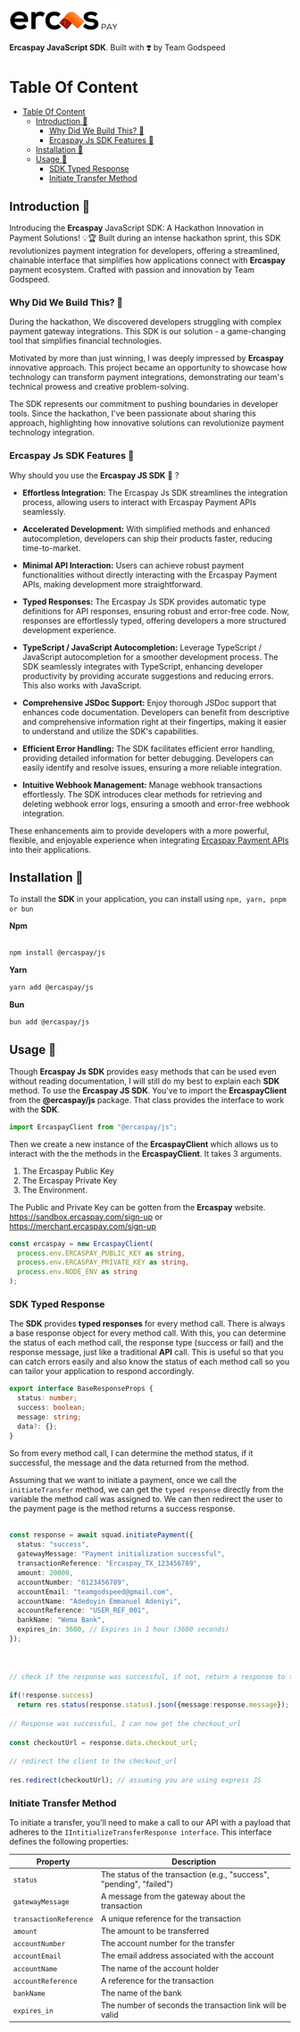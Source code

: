 <img src="./assets/ercaspay.png" alt="Ercaspay Logo" width="200" />


**Ercaspay JavaScript SDK**. Built with ❣️ by Team Godspeed

# Table Of Content


- [Table Of Content](#table-of-content)
  - [Introduction 🚀](#introduction-)
    - [Why Did We Build This? 🤔](#why-did-we-build-this-)
    - [Ercaspay Js SDK Features 🚀](#ercaspay-js-sdk-features-)
  - [Installation 💽](#installation-)
  - [Usage 🚦](#usage-)
    - [SDK Typed Response](#sdk-typed-response)
    - [Initiate Transfer Method](#initiate-transfer-method)


## Introduction 🚀

Introducing the **Ercaspay** JavaScript SDK: A Hackathon Innovation in Payment Solutions! 💡🏆
Built during an intense hackathon sprint, this SDK revolutionizes payment integration for developers, offering a streamlined, chainable interface that simplifies how applications connect with **Ercaspay** payment ecosystem. Crafted with passion and innovation by Team Godspeed.

### Why Did We Build This? 🤔

During the hackathon, We discovered developers struggling with complex payment gateway integrations. This SDK is our solution - a game-changing tool that simplifies financial technologies.

Motivated by more than just winning, I was deeply impressed by **Ercaspay**  innovative approach. This project became an opportunity to showcase how technology can transform payment integrations, demonstrating our team's technical prowess and creative problem-solving.

The SDK represents our commitment to pushing boundaries in developer tools. Since the hackathon, I've been passionate about sharing this approach, highlighting how innovative solutions can revolutionize payment technology integration.

### Ercaspay Js SDK Features 🚀

Why should you use the **Ercaspay JS SDK** 🤔 ?

- **Effortless Integration:** The Ercaspay Js SDK streamlines the integration process, allowing users to interact with Ercaspay Payment APIs seamlessly.

- **Accelerated Development:** With simplified methods and enhanced autocompletion, developers can ship their products faster, reducing time-to-market.

- **Minimal API Interaction:** Users can achieve robust payment functionalities without directly interacting with the Ercaspay Payment APIs, making development more straightforward.

- **Typed Responses:** The Ercaspay Js SDK provides automatic type definitions for API responses, ensuring robust and error-free code. Now, responses are effortlessly typed, offering developers a more structured development experience.

- **TypeScript / JavaScript Autocompletion:** Leverage TypeScript / JavaScript autocompletion for a smoother development process. The SDK seamlessly integrates with TypeScript, enhancing developer productivity by providing accurate suggestions and reducing errors. This also works with JavaScript.

- **Comprehensive JSDoc Support:** Enjoy thorough JSDoc support that enhances code documentation. Developers can benefit from descriptive and comprehensive information right at their fingertips, making it easier to understand and utilize the SDK's capabilities.

- **Efficient Error Handling:** The SDK facilitates efficient error handling, providing detailed information for better debugging. Developers can easily identify and resolve issues, ensuring a more reliable integration.

- **Intuitive Webhook Management:** Manage webhook transactions effortlessly. The SDK introduces clear methods for retrieving and deleting webhook error logs, ensuring a smooth and error-free webhook integration.

These enhancements aim to provide developers with a more powerful, flexible, and enjoyable experience when integrating [Ercaspay Payment APIs](https://ercaspay.com/) into their applications.

## Installation 💽

To install the **SDK** in your application, you can install using `npm, yarn, pnpm or bun`

**Npm**

```bash

npm install @ercaspay/js

```

**Yarn**

```bash
yarn add @ercaspay/js

```

**Bun**

```bash
bun add @ercaspay/js

```


## Usage 🚦

Though **Ercaspay Js SDK** provides easy methods that can be used even without reading documentation, I will still do my best to explain each **SDK** method. To use the **Ercaspay JS SDK**. You've to import the **ErcaspayClient** from the **@ercaspay/js** package. That class provides the interface to work with the **SDK**.

```typescript
import ErcaspayClient from "@ercaspay/js";
```

Then we create a new instance of the **ErcaspayClient** which allows us to interact with the the methods in the **ErcaspayClient**. It takes 3 arguments.

1. The Ercaspay Public Key
2. The Ercaspay Private Key
3. The Environment.

The Public and Private Key can be gotten from the **Ercaspay** website. <https://sandbox.ercaspay.com/sign-up> or <https://merchant.ercaspay.com/sign-up>

```typescript
const ercaspay = new ErcaspayClient(
  process.env.ERCASPAY_PUBLIC_KEY as string,
  process.env.ERCASPAY_PRIVATE_KEY as string,
  process.env.NODE_ENV as string
);
```

### SDK Typed Response

The **SDK** provides **typed responses** for every method call. There is always a base response object for every method call. With this, you can determine the status of each method call, the response type (success or fail)
and the response message, just like a traditional **API** call. This is useful so that you can catch errors easily and also know the status of each method call so you can tailor your application to respond accordingly.

```typescript
export interface BaseResponseProps {
  status: number;
  success: boolean;
  message: string;
  data?: {};
}
```


So from every method call, I can determine the method status, if it successful, the message and the data returned from the method.

Assuming that we want to initiate a payment, once we call the `initiateTransfer` method, we can get the `typed response` directly from the variable the method call was assigned to. We can then redirect the user to the payment page is the method returns a success response.


```typescript

const response = await squad.initiatePayment({
  status: "success",
  gatewayMessage: "Payment initialization successful",
  transactionReference: "Ercaspay_TX_123456789",
  amount: 20000,
  accountNumber: "0123456789",
  accountEmail: "teamgodspeed@gmail.com",
  accountName: "Adedoyin Emmanuel Adeniyi",
  accountReference: "USER_REF_001",
  bankName: "Wema Bank",
  expires_in: 3600, // Expires in 1 hour (3600 seconds)
});



// check if the response was successful, if not, return a response to the client.

if(!response.success)
  return res.status(response.status).json({message:response.message});

// Response was successful, I can now get the checkout_url

const checkoutUrl = response.data.checkout_url;

// redirect the client to the checkout_url

res.redirect(checkoutUrl); // assuming you are using express JS
```


### Initiate Transfer Method

To initiate a transfer, you'll need to make a call to our API with a payload that adheres to the `IIntitializeTransferResponse interface`. This interface defines the following properties:


| Property | Description |
|---|---|
| `status` | The status of the transaction (e.g., "success", "pending", "failed") |
| `gatewayMessage` | A message from the gateway about the transaction |
| `transactionReference` | A unique reference for the transaction |
| `amount` | The amount to be transferred |
| `accountNumber` | The account number for the transfer |
| `accountEmail` | The email address associated with the account |
| `accountName` | The name of the account holder |
| `accountReference` | A reference for the transaction |
| `bankName` | The name of the bank |
| `expires_in` | The number of seconds the transaction link will be valid |